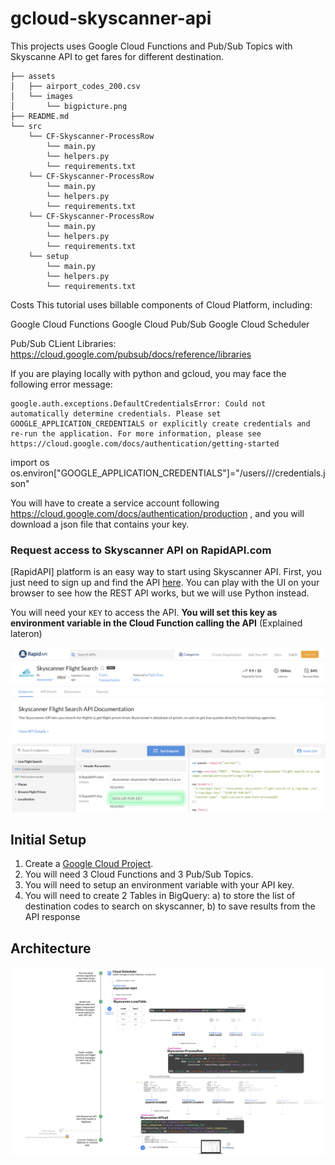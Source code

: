 # gcloud-skyscanner-api

This projects uses Google Cloud Functions and Pub/Sub Topics with Skyscanne API to get fares for different destination. 




```
├── assets
│   ├── airport_codes_200.csv
│   └── images
│       └── bigpicture.png
├── README.md
└── src
    └── CF-Skyscanner-ProcessRow
        └── main.py
        └── helpers.py
        └── requirements.txt
    └── CF-Skyscanner-ProcessRow
        └── main.py
        └── helpers.py
        └── requirements.txt
    └── CF-Skyscanner-ProcessRow
        └── main.py
        └── helpers.py
        └── requirements.txt
    └── setup
        └── main.py
        └── helpers.py
        └── requirements.txt
 ```
    
    

Costs
This tutorial uses billable components of Cloud Platform, including:

Google Cloud Functions
Google Cloud Pub/Sub
Google Cloud Scheduler



Pub/Sub CLient Libraries: https://cloud.google.com/pubsub/docs/reference/libraries



If you are playing locally with python and gcloud, you may face the following error message:
```
google.auth.exceptions.DefaultCredentialsError: Could not automatically determine credentials. Please set GOOGLE_APPLICATION_CREDENTIALS or explicitly create credentials and re-run the application. For more information, please see https://cloud.google.com/docs/authentication/getting-started
```

import os 
os.environ["GOOGLE_APPLICATION_CREDENTIALS"]="/users/<username>/<path>/credentials.json"
  
You will have to create a service account following https://cloud.google.com/docs/authentication/production , and you will download a json file that contains your key.

### Request access to Skyscanner API on RapidAPI.com

[RapidAPI] platform is an easy way to start using Skyscanner API. First, you just need to sign up and find the API [here](https://rapidapi.com/skyscanner/api/skyscanner-flight-search). You can play with the UI on your browser to see how the REST API works, but we will use Python instead. 

You will need your `KEY` to access the API. **You will set this key as environment variable in the Cloud Function calling the API** (Explained lateron)

![Screenshot](gcloud-skyscanner/assets/images/signup.png)

## Initial Setup

1. Create a [Google Cloud Project](https://cloud.google.com/).
2. You will need 3 Cloud Functions and 3 Pub/Sub Topics.
3. You will need to setup an environment variable with your API key.
4. You will need to create 2 Tables in BigQuery:
            a) to store the list of destination codes to search on skyscanner,
            b) to save results from the API response


## Architecture

![Screenshot](gcloud-skyscanner/assets/images/bigpicture.png)

